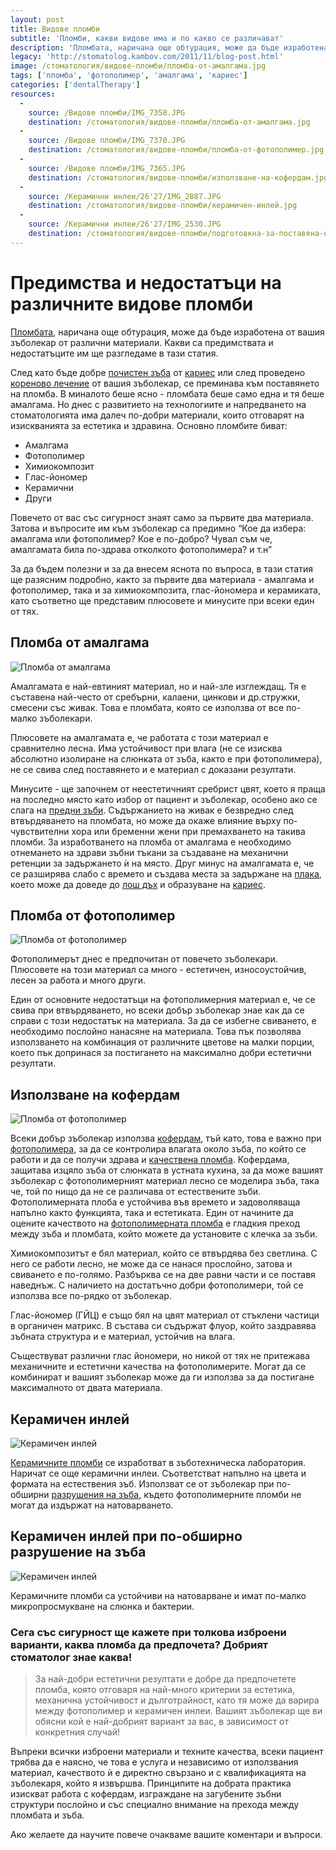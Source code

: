 ```yaml
---
layout: post
title: Видове пломби
subtitle: 'Пломби, какви видове има и по какво се различават'
description: 'Пломбата, наричана още обтурация, може да бъде изработена от вашия зъболекар от различни материали. Kакви са предимствата и недостатъците им?'
legacy: 'http://stomatolog.kambov.com/2011/11/blog-post.html'
image: /стоматология/видове-пломби/пломба-от-амалгама.jpg
tags: ['пломба', 'фотополимер', 'амалгама', 'кариес']
categories: ['dentalTherapy']
resources:
  -
    source: /Видове пломби/IMG_7358.JPG
    destination: /стоматология/видове-пломби/пломба-от-амалгама.jpg
  -
    source: /Видове пломби/IMG_7370.JPG
    destination: /стоматология/видове-пломби/пломба-от-фотополимер.jpg
  -
    source: /Видове пломби/IMG_7365.JPG
    destination: /стоматология/видове-пломби/използване-на-кофердам.jpg
  -
    source: /Керамични инлеи/26'27/IMG_2887.JPG
    destination: /стоматология/видове-пломби/керамичен-инлей.jpg
  -
    source: /Керамични инлеи/26'27/IMG_2530.JPG
    destination: /стоматология/видове-пломби/подготовкна-за-поставяна-на-инлей.jpg
---
```

# Предимства и недостатъци на различните видове пломби

[Пломбата](../зъболекар/услуги/естетични-пломби.html "Естетични пломби"), наричана още обтурация, може да бъде изработена от вашия зъболекар от различни материали. Kакви са предимствата и недостатъците им ще разгледаме в тази статия.

След като бъде добре [почистен зъба](../стоматология/почистване-на-зъбен-камък.html "Почистване на зъбен камък") от [кариес](../стоматология/малък-кариес.html "Лечение на малък кариес") или след проведено [кореново лечение](../стоматология/лечение-на-коренови-канали.html "Кореново лечение на зъб") от вашия зъболекар, се преминава към поставянето на пломба. В миналото беше ясно - пломбата беше само една и тя беше амалгама. Но днес с развитието на технологиите и напредването на стоматологията има далеч по-добри материали, които отговарят на изискванията за естетика и здравина. Основно пломбите биват:

- Амалгама
- Фотополимер
- Химиокомпозит
- Глас-йономер
- Керамични
- Други

Повечето от вас със сигурност знаят само за първите два материала. Затова и въпросите им към зъболекар са предимно “Кое да избера: амалгама или фотополимер? Кое е по-добро? Чувал съм че, амалгамата била по-здрава отколкото фотополимера? и т.н”

За да бъдем полезни и за да внесем яснота по въпроса, в тази статия ще разясним подробно, както за първите два материала - амалгама и фотополимер, така и за химиокомпозита, глас-йономера и керамиката, като съответно ще представим плюсовете и минусите при всеки един от тях.

## Пломба от амалгама
![Пломба от амалгама](видове-пломби/пломба-от-амалгама.jpg)

Амалгамата е най-евтиният материал, но и най-зле изглеждащ. Тя е съставена най-често от сребърни, калаени, цинкови и др.стружки, смесени със живак. Това е пломбата, която се използва от все по-малко зъболекари.

Плюсовете на амалгамата е, че работата с този материал е сравнително лесна. Има устойчивост при влага (не се изисква абсолютно изолиране на слюнката от зъба, както е при фотополимера), не се свива след поставянето и е материал с доказани резултати.

Минусите - ще започнем от неестетичният сребрист цвят, което я праща на последно място като избор от пациент и зъболекар, особено ако се слага на [предни зъби](../стоматология/разстояние-между-зъбите.html "Затваряне на разстояния на предни зъби"). Съдържанието на живак е безвредно след втвърдяването на пломбата, но може да окаже влияние върху по-чувствителни хора или бременни жени при премахването на такива пломби. За изработването на пломба от амалгама е необходимо отнемането на здрави зъбни тъкани за създаване на механични ретенции за задържането ѝ на място. Друг минус на амалгамата е, че се разширява слабо с времето и създава места за задържане на [плака](../зъболекар/стоматологична-профилактика.html "Профилактижна грижа на зъбите"), което може да доведе до [лош дъх](../стоматология/лош-дъх.html "Лош дъх в устата, лечение") и образуване на [кариес](../стоматология/фотополимерна-пломба.html "Лечение на кариес с фотополимерна пломба").

## Пломба от фотополимер
![Пломба от фотополимер](видове-пломби/пломба-от-фотополимер.jpg)

Фотополимерът днес е предпочитан от повечето зъболекари. Плюсовете на този материал са много - естетичен, износоустойчив, лесен за работа и много други.

Един от основните недостатъци на фотополимерния материал е, че се свива при втвърдяването, но всеки добър зъболекар знае как да се справи с този недостатък на материала. За да се избегне свиването, е необходимо послойно нанасяне на материала. Това пък позволява използването на комбинация от различните цветове на малки порции, което пък допринася за постигането на максимално добри естетични резултати.

## Използване на кофердам
![Пломба от фотополимер](видове-пломби/използване-на-кофердам.jpg)

Всеки добър зъболекар използва [кофердам](../зъболекар/услуги/естетични-пломби.html#кофердам "Използване на кофердам при лечение на зъби"), тъй като, това е важно при [фотополимера](https://www.youtube.com/watch?v=nCLn4PHVydk "Фотополимерна пломба"), за да се контролира влагата около зъба, по който се работи и да се получи здрава и [качествена пломба](../стоматология/гаранция-за-качество-в-зъболечението.html "Гаранция за качестено направена пломба"). Кофердама, защитава изцяло зъба от слюнката в устната кухина, за да може вашият зъболекар с фотополимерният материал лесно се моделира зъба, така че, той по нищо да не се различава от естествените зъби. Фотополимерната плоба е устойчива във времето и задоволяваща напълно както функцията, така и естетиката. Един от начините да оцените качеството на [фотополимерната пломба](../стоматология/фотополимерна-пломба.html "Какво е важно при фотополимерната пломба") е гладкия преход между зъба и пломбата, който можете да установите с клечка за зъби.

Химиокомпозитът е бял материал, който се втвърдява без светлина. С него се работи лесно, не може да се нанася прослойно, затова и свиването е по-голямо. Разбърква се на две равни части и се поставя наведнъж. С наличието на достатъчно добри фотополимери, той се използва все по-рядко от зъболекар.

Глас-йономер (ГЙЦ) е също бял на цвят материал от стъклени частици в органичен матрикс. В състава си съдържат флуор, който заздравява зъбната структура и е материал, устойчив на влага.

Съществуват различни глас йономери, но никой от тях не притежава механичните и естетични качества на фотополимерите. Могат да се комбинират и вашият зъболекар може да ги използва за да постигане максималното от двата материала.

## Керамичен инлей
![Керамичен инлей](видове-пломби/керамичен-инлей.jpg)

[Керамичните пломби](../зъболекар/услуги/керамични-инлеи.html "Пломба с керамичен инлей") се изработват в зъботехническа лаборатория. Наричат се още керамични инлеи. Съответстват напълно на цвета и формата на естествения зъб. Използват се от зъболекар при по-обширни [разрушения на зъба](../стоматология/стискане-или-скърцане-на-зъби.html "Разрушения на зъба от стискане или скърцане със зъби"), където фотополимерните пломби не могат да издържат на натоварването. 

## Керамичен инлей при по-обширно разрушение на зъба
![Керамичен инлей](видове-пломби/подготовкна-за-поставяна-на-инлей.jpg)

Керамичните пломби са устойчиви на натоварване и имат по-малко микропросмукване на слюнка и бактерии.

### Сега със сигурност ще кажете при толкова изброени варианти, каква пломба да предпочета? Добрият стоматолог знае каква! ####

> За най-добри естетични резултати е добре да предпочетете пломба, която отговаря на най-много критерии за естетика, механична устойчивост и дълготрайност, като тя може да варира между фотополимер и керамичен инлеи. Вашият зъболекар ще ви обясни кой е най-добрият вариант за вас, в зависимост от конкретния случай! 

Въпреки всички изброени материали и техните качества, всеки пациент трябва да е наясно, че това е услуга и независимо от използвания материал, качеството ѝ е директно свързано и с квалификацията на зъболекаря, който я извършва. Принципите на добрата практика изискват работа с кофердам, изграждане на загубените зъбни структури послойно и със специално внимание на прехода между пломбата и зъба.

Ако желаете да научите повече очакваме вашите коментари и въпроси.

